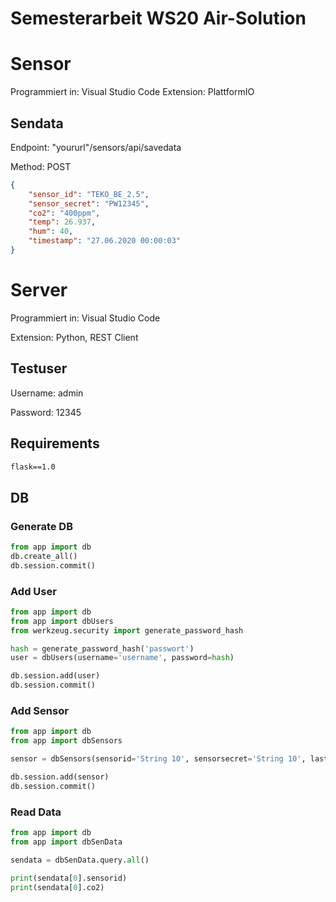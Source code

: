 # Semesterarbeit WS20 Air-Solution



# Sensor
Programmiert in: 	Visual Studio Code
Extension:			PlattformIO

## Sendata 
Endpoint:   "yoururl"/sensors/api/savedata

Method:     POST
```json
{
    "sensor_id": "TEKO_BE_2.5",
    "sensor_secret": "PW12345",
    "co2": "400ppm",
    "temp": 26.937,
    "hum": 40,
    "timestamp": "27.06.2020 00:00:03"
}
```




# Server

Programmiert in: 	Visual Studio Code

Extension:			Python, REST Client

## Testuser
Username:   admin

Password:   12345

## Requirements
```.txt
flask==1.0
```

## DB
### Generate DB

```python
from app import db
db.create_all()
db.session.commit()
```

### Add User

```python
from app import db
from app import dbUsers
from werkzeug.security import generate_password_hash

hash = generate_password_hash('passwort')
user = dbUsers(username='username', password=hash)

db.session.add(user)
db.session.commit()
```

### Add Sensor

```python
from app import db
from app import dbSensors

sensor = dbSensors(sensorid='String 10', sensorsecret='String 10', lastseen='Erfasst: 081220')

db.session.add(sensor)
db.session.commit()
```

### Read Data

```python
from app import db
from app import dbSenData

sendata = dbSenData.query.all()

print(sendata[0].sensorid)
print(sendata[0].co2)

```

